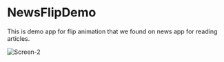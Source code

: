 # NewsFlipDemo

This is demo app for flip animation that we found on news app for reading articles.

![Screen-2](https://user-images.githubusercontent.com/71287425/93127329-527ea380-f6eb-11ea-8108-517ffd7798c1.png)
